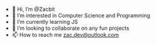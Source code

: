 - 👋 Hi, I’m @Zacbit
- 👀 I’m interested in Computer Science and Programming
- 🌱 I’m currently learning JS
- 💞️ I’m looking to collaborate on any fun projects
- 📫 How to reach me zac.dev@outlook.com

<!---
Zacbit/Zacbit is a ✨ special ✨ repository because its `README.md` (this file) appears on your GitHub profile.
You can click the Preview link to take a look at your changes.
--->

